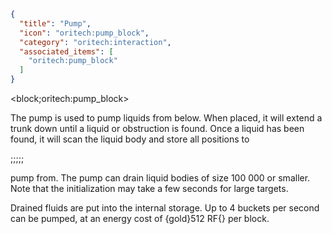 ```json
{
  "title": "Pump",
  "icon": "oritech:pump_block",
  "category": "oritech:interaction",
  "associated_items": [
    "oritech:pump_block"
  ]
}
```

<block;oritech:pump_block>

The pump is used to pump liquids from below. When placed, it will extend a trunk down until a liquid or obstruction is found. Once a liquid has been found, it will
scan the liquid body and store all positions to

;;;;;

pump from. The pump can drain liquid bodies of size 100 000 or smaller. Note that the initialization may take a few
seconds for large targets.

Drained fluids are put into the internal storage. Up to 4 buckets per second can be pumped, at an energy cost of {gold}512 RF{} per block.